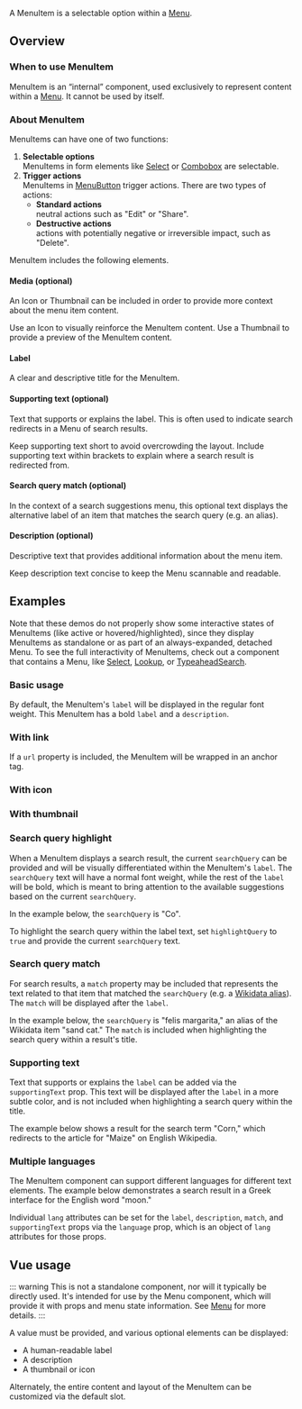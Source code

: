 <script setup>
import { CdxMenuItem, CdxAccordion } from '@wikimedia/codex';
import MenuItemDefault from '@/../component-demos/menu-item/examples/MenuItemDefault.vue';
import MenuItemWithUrl from '@/../component-demos/menu-item/examples/MenuItemWithUrl.vue';
import MenuItemWithThumbnail from '@/../component-demos/menu-item/examples/MenuItemWithThumbnail.vue';
import MenuItemWithIcon from '@/../component-demos/menu-item/examples/MenuItemWithIcon.vue';
import MenuItemHighlightQuery from '@/../component-demos/menu-item/examples/MenuItemHighlightQuery.vue';
import MenuItemWithMatch from '@/../component-demos/menu-item/examples/MenuItemWithMatch.vue';
import MenuItemWithSupportingText from '@/../component-demos/menu-item/examples/MenuItemWithSupportingText.vue';
import MenuItemMultipleLangs from '@/../component-demos/menu-item/examples/MenuItemMultipleLangs.vue';

const controlsConfig = [
	{
		name: 'highlighted',
		type: 'boolean'
	},
	{
		name: 'active',
		type: 'boolean'
	},
	{
		name: 'selected',
		type: 'boolean'
	},
	{
		name: 'multiselect',
		type: 'boolean'
	},
	{
		name: 'disabled',
		type: 'boolean'
	},
	{
		name: 'icon',
		type: 'icon',
		initial: 'cdxIconGlobe'
	},
	{
		name: 'label',
		type: 'text',
		initial: 'Item label'
	},
	{
		name: 'boldLabel',
		type: 'boolean'
	},
	{
		name: 'match',
		type: 'text'
	},
	{
		name: 'supportingText',
		type: 'text'
	},
	{
		name: 'description',
		type: 'text',
		initial: 'Description text'
	},
	{
		name: 'hideDescriptionOverflow',
		type: 'boolean'
	},
	{
		name: 'searchQuery',
		type: 'text'
	},
	{
		name: 'action',
		type: 'radio',
		options: [ 'default', 'destructive' ],
	}
];
</script>

A MenuItem is a selectable option within a [Menu](./menu.md).

<cdx-demo-wrapper :controls-config="controlsConfig" :show-generated-code="true">
<template v-slot:demo="{ propValues }">
	<ul role="listbox">
		<cdx-menu-item v-bind="propValues" id="cdx-demo-menu-item-configurable" value=""></cdx-menu-item>
	</ul>
</template>
</cdx-demo-wrapper>

## Overview

### When to use MenuItem

MenuItem is an “internal” component, used exclusively to represent content within a
[Menu](./menu.md). It cannot be used by itself.

### About MenuItem

MenuItems can have one of two functions:
1. **Selectable options**<br>MenuItems in form elements like [Select](./select.md) or [Combobox](./combobox.md) are selectable.
2. **Trigger actions**<br>MenuItems in [MenuButton](menu-button.md) trigger actions. There are two types of actions:
	- **Standard actions**<br>neutral actions such as "Edit" or "Share".
	- **Destructive actions**<br>actions with potentially negative or irreversible impact, such as "Delete".

MenuItem includes the following elements.

#### Media (optional)

An Icon or Thumbnail can be included in order to provide more context about the menu item content.

<cdx-demo-best-practices>
<cdx-demo-best-practice>Use an Icon to visually reinforce the MenuItem content.</cdx-demo-best-practice>
<cdx-demo-best-practice>Use a Thumbnail to provide a preview of the MenuItem content.</cdx-demo-best-practice>
</cdx-demo-best-practices>

#### Label

A clear and descriptive title for the MenuItem.

#### Supporting text (optional)

Text that supports or explains the label. This is often used to indicate search redirects in a Menu
of search results.

<cdx-demo-best-practices>
<cdx-demo-best-practice>Keep supporting text short to avoid overcrowding the layout.</cdx-demo-best-practice>
<cdx-demo-best-practice>Include supporting text within brackets to explain where a search result is redirected from.</cdx-demo-best-practice>

</cdx-demo-best-practices>

#### Search query match (optional)

In the context of a search suggestions menu, this optional text displays the alternative label of an item that matches the search query (e.g. an alias).

#### Description (optional)

Descriptive text that provides additional information about the menu item.

<cdx-demo-best-practices>
<cdx-demo-best-practice>Keep description text concise to keep the Menu scannable and readable.</cdx-demo-best-practice>
</cdx-demo-best-practices>

## Examples

Note that these demos do not properly show some interactive states of MenuItems (like active or
hovered/highlighted), since they display MenuItems as standalone or as part of an always-expanded,
detached Menu. To see the full interactivity of MenuItems, check out a component that contains a
Menu, like [Select](./select), [Lookup](./lookup), or [TypeaheadSearch](./typeahead-search).

### Basic usage

By default, the MenuItem's `label` will be displayed in the regular font weight.
This MenuItem has a bold `label` and a `description`.

<cdx-demo-wrapper>
<template v-slot:demo>
	<MenuItemDefault />
</template>
<template v-slot:code>

:::code-group

<<< @/../component-demos/menu-item/examples/MenuItemDefault.vue [NPM]

<<< @/../component-demos/menu-item/examples-mw/MenuItemDefault.vue [MediaWiki]

:::

</template>
</cdx-demo-wrapper>

### With link

If a `url` property is included, the MenuItem will be wrapped in an anchor tag.

<cdx-demo-wrapper>
<template v-slot:demo>
	<MenuItemWithUrl />
</template>
<template v-slot:code>

:::code-group

<<< @/../component-demos/menu-item/examples/MenuItemWithUrl.vue [NPM]

<<< @/../component-demos/menu-item/examples-mw/MenuItemWithUrl.vue [MediaWiki]

:::

</template>
</cdx-demo-wrapper>

### With icon

<cdx-demo-wrapper>
<template v-slot:demo>
	<MenuItemWithIcon />
</template>
<template v-slot:code>

:::code-group

<<< @/../component-demos/menu-item/examples/MenuItemWithIcon.vue [NPM]

<<< @/../component-demos/menu-item/examples-mw/MenuItemWithIcon.vue [MediaWiki]

:::

</template>
</cdx-demo-wrapper>

### With thumbnail

<cdx-demo-wrapper>
<template v-slot:demo>
	<MenuItemWithThumbnail />
</template>
<template v-slot:code>

:::code-group

<<< @/../component-demos/menu-item/examples/MenuItemWithThumbnail.vue [NPM]

<<< @/../component-demos/menu-item/examples-mw/MenuItemWithThumbnail.vue [MediaWiki]

:::

</template>
</cdx-demo-wrapper>

### Search query highlight

When a MenuItem displays a search result, the current `searchQuery` can be provided and will be
visually differentiated within the MenuItem's `label`. The `searchQuery` text will have a normal
font weight, while the rest of the `label` will be bold, which is meant to bring attention to the
available suggestions based on the current `searchQuery`.

In the example below, the `searchQuery` is "Co".

<cdx-demo-wrapper>
<template v-slot:demo>
	<MenuItemHighlightQuery />
</template>
<template v-slot:code>

:::code-group

<<< @/../component-demos/menu-item/examples/MenuItemHighlightQuery.vue [NPM]

<<< @/../component-demos/menu-item/examples-mw/MenuItemHighlightQuery.vue [MediaWiki]

:::

</template>
</cdx-demo-wrapper>

<cdx-accordion>
<template #title>Developer notes</template>

To highlight the search query within the label text, set `highlightQuery` to `true` and provide the
current `searchQuery` text.

</cdx-accordion>

### Search query match

For search results, a `match` property may be included that represents the text related to that item
that matched the `searchQuery` (e.g. a [Wikidata alias](https://www.wikidata.org/wiki/Help:Aliases)).
The `match` will be displayed after the `label`.

In the example below, the `searchQuery` is "felis margarita," an alias of the Wikidata item "sand
cat." The `match` is included when highlighting the search query within a result's title.

<cdx-demo-wrapper>
<template v-slot:demo>
	<MenuItemWithMatch />
</template>
<template v-slot:code>

:::code-group

<<< @/../component-demos/menu-item/examples/MenuItemWithMatch.vue [NPM]

<<< @/../component-demos/menu-item/examples-mw/MenuItemWithMatch.vue [MediaWiki]

:::

</template>
</cdx-demo-wrapper>

### Supporting text

Text that supports or explains the `label` can be added via the `supportingText` prop. This text
will be displayed after the `label` in a more subtle color, and is not included when highlighting
a search query within the title.

The example below shows a result for the search term "Corn," which redirects to the article for
"Maize" on English Wikipedia.

<cdx-demo-wrapper>
<template v-slot:demo>
	<MenuItemWithSupportingText />
</template>
<template v-slot:code>

:::code-group

<<< @/../component-demos/menu-item/examples/MenuItemWithSupportingText.vue [NPM]

<<< @/../component-demos/menu-item/examples-mw/MenuItemWithSupportingText.vue [MediaWiki]

:::

</template>
</cdx-demo-wrapper>

### Multiple languages

The MenuItem component can support different languages for different text elements. The example
below demonstrates a search result in a Greek interface for the English word "moon."

<cdx-demo-wrapper>
<template v-slot:demo>
	<MenuItemMultipleLangs />
</template>
<template v-slot:code>

:::code-group

<<< @/../component-demos/menu-item/examples/MenuItemMultipleLangs.vue [NPM]

<<< @/../component-demos/menu-item/examples-mw/MenuItemMultipleLangs.vue [MediaWiki]

:::

</template>
</cdx-demo-wrapper>

<cdx-accordion>
<template #title>Developer notes</template>

Individual `lang` attributes can be set for the `label`, `description`, `match`, and
`supportingText` props via the `language` prop, which is an object of `lang` attributes for those
props.

</cdx-accordion>

## Vue usage

::: warning
This is not a standalone component, nor will it typically be directly used. It's
intended for use by the Menu component, which will provide it with props and
menu state information. See [Menu](./menu.md) for more details.
:::

A value must be provided, and various optional elements can be displayed:
- A human-readable label
- A description
- A thumbnail or icon

Alternately, the entire content and layout of the MenuItem can be customized via the default
slot.

<style lang="less" scoped>
// Menus in this demo aren't absolutely positioned relative to something else.
// Target .cdx-demo-wrapper__demo-pane instead of .cdx-demo-wrapper to avoid also applying this
// rule to the menu in the icon picker in the wrapper's controls
/* stylelint-disable-next-line selector-class-pattern */
.cdx-demo-wrapper :deep( .cdx-demo-wrapper__demo-pane .cdx-menu ) {
	position: static;
	box-shadow: none;
}

.cdx-demo-wrapper :deep( ul ) {
	margin: 0;
	padding: 0;
}

// Disable manual hover/select/etc. for the configurable demo
/* stylelint-disable-next-line selector-max-id */
#cdx-demo-menu-item-configurable {
	pointer-events: none;
}
</style>
